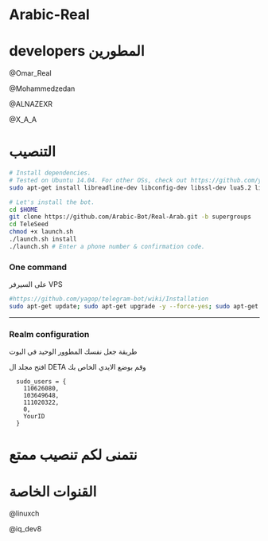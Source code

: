 # Arabic-Real

# developers المطورين

@Omar_Real

@Mohammedzedan 

@ALNAZEXR

@X_A_A


# التنصيب

```sh
# Install dependencies.
# Tested on Ubuntu 14.04. For other OSs, check out https://github.com/yagop/telegram-bot/wiki/Installation
sudo apt-get install libreadline-dev libconfig-dev libssl-dev lua5.2 liblua5.2-dev lua-socket lua-sec lua-expat libevent-dev make unzip git redis-server autoconf g++ libjansson-dev libpython-dev expat libexpat1-dev

# Let's install the bot.
cd $HOME
git clone https://github.com/Arabic-Bot/Real-Arab.git -b supergroups
cd TeleSeed
chmod +x launch.sh
./launch.sh install
./launch.sh # Enter a phone number & confirmation code.
```
### One command
 على السيرفر VPS
```sh
#https://github.com/yagop/telegram-bot/wiki/Installation
sudo apt-get update; sudo apt-get upgrade -y --force-yes; sudo apt-get dist-upgrade -y --force-yes; sudo apt-get install libreadline-dev libconfig-dev libssl-dev lua5.2 liblua5.2-dev lua-socket lua-sec lua-expat libevent-dev libjansson* libpython-dev make unzip git redis-server g++ autoconf -y --force-yes && git clone https://github.com/Arabic-Bot/Real-Arab.git -b supergroups && cd TeleSeed && chmod +x launch.sh && ./launch.sh install && ./launch.sh
```

* * *

### Realm configuration

طريقة جعل نفسك المطوور الوحيد في البوت

افتح مجلد ال DETA وقم بوضع الايدي الخاص بك
```
  sudo_users = {
    110626080,
    103649648,
    111020322,
    0,
    YourID
  }
```

# نتمنى لكم تنصيب ممتع

# القنوات الخاصة

@linuxch

@iq_dev8
